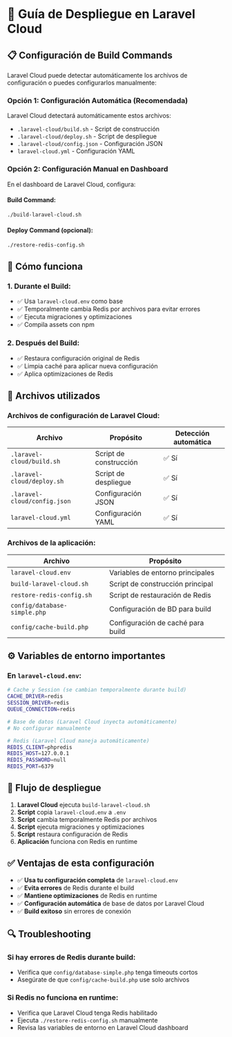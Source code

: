 # 🚀 Guía de Despliegue en Laravel Cloud

## 📋 Configuración de Build Commands

Laravel Cloud puede detectar automáticamente los archivos de configuración o puedes configurarlos manualmente:

### **Opción 1: Configuración Automática (Recomendada)**
Laravel Cloud detectará automáticamente estos archivos:
- `.laravel-cloud/build.sh` - Script de construcción
- `.laravel-cloud/deploy.sh` - Script de despliegue
- `.laravel-cloud/config.json` - Configuración JSON
- `laravel-cloud.yml` - Configuración YAML

### **Opción 2: Configuración Manual en Dashboard**
En el dashboard de Laravel Cloud, configura:

#### **Build Command:**
```bash
./build-laravel-cloud.sh
```

#### **Deploy Command (opcional):**
```bash
./restore-redis-config.sh
```

## 🔧 Cómo funciona

### **1. Durante el Build:**
- ✅ Usa `laravel-cloud.env` como base
- ✅ Temporalmente cambia Redis por archivos para evitar errores
- ✅ Ejecuta migraciones y optimizaciones
- ✅ Compila assets con npm

### **2. Después del Build:**
- ✅ Restaura configuración original de Redis
- ✅ Limpia caché para aplicar nueva configuración
- ✅ Aplica optimizaciones de Redis

## 📁 Archivos utilizados

### **Archivos de configuración de Laravel Cloud:**
| Archivo | Propósito | Detección automática |
|---------|-----------|---------------------|
| `.laravel-cloud/build.sh` | Script de construcción | ✅ Sí |
| `.laravel-cloud/deploy.sh` | Script de despliegue | ✅ Sí |
| `.laravel-cloud/config.json` | Configuración JSON | ✅ Sí |
| `laravel-cloud.yml` | Configuración YAML | ✅ Sí |

### **Archivos de la aplicación:**
| Archivo | Propósito |
|---------|-----------|
| `laravel-cloud.env` | Variables de entorno principales |
| `build-laravel-cloud.sh` | Script de construcción principal |
| `restore-redis-config.sh` | Script de restauración de Redis |
| `config/database-simple.php` | Configuración de BD para build |
| `config/cache-build.php` | Configuración de caché para build |

## ⚙️ Variables de entorno importantes

### **En `laravel-cloud.env`:**
```bash
# Cache y Session (se cambian temporalmente durante build)
CACHE_DRIVER=redis
SESSION_DRIVER=redis
QUEUE_CONNECTION=redis

# Base de datos (Laravel Cloud inyecta automáticamente)
# No configurar manualmente

# Redis (Laravel Cloud maneja automáticamente)
REDIS_CLIENT=phpredis
REDIS_HOST=127.0.0.1
REDIS_PASSWORD=null
REDIS_PORT=6379
```

## 🎯 Flujo de despliegue

1. **Laravel Cloud** ejecuta `build-laravel-cloud.sh`
2. **Script** copia `laravel-cloud.env` a `.env`
3. **Script** cambia temporalmente Redis por archivos
4. **Script** ejecuta migraciones y optimizaciones
5. **Script** restaura configuración de Redis
6. **Aplicación** funciona con Redis en runtime

## ✅ Ventajas de esta configuración

- ✅ **Usa tu configuración completa** de `laravel-cloud.env`
- ✅ **Evita errores** de Redis durante el build
- ✅ **Mantiene optimizaciones** de Redis en runtime
- ✅ **Configuración automática** de base de datos por Laravel Cloud
- ✅ **Build exitoso** sin errores de conexión

## 🔍 Troubleshooting

### **Si hay errores de Redis durante build:**
- Verifica que `config/database-simple.php` tenga timeouts cortos
- Asegúrate de que `config/cache-build.php` use solo archivos

### **Si Redis no funciona en runtime:**
- Verifica que Laravel Cloud tenga Redis habilitado
- Ejecuta `./restore-redis-config.sh` manualmente
- Revisa las variables de entorno en Laravel Cloud dashboard
